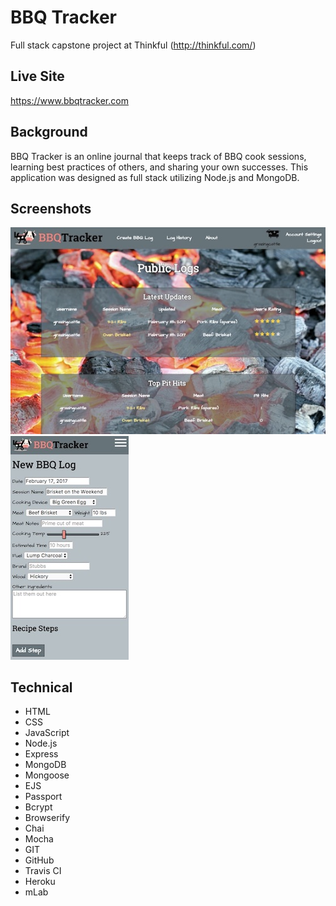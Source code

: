 # BBQ Tracker
Full stack capstone project at Thinkful (http://thinkful.com/)

## Live Site
https://www.bbqtracker.com

## Background
BBQ Tracker is an online journal that keeps track of BBQ cook sessions, learning best practices of others, and sharing your own successes. This application was designed as full stack utilizing Node.js and MongoDB.

## Screenshots
![Screenshots](https://github.com/morettisf/bbq-tracker/blob/master/screenshots/screen1.jpg)
![Screenshots](https://github.com/morettisf/bbq-tracker/blob/master/screenshots/screen2.jpg)

## Technical
* HTML
* CSS
* JavaScript
* Node.js
* Express
* MongoDB
* Mongoose
* EJS
* Passport
* Bcrypt
* Browserify
* Chai
* Mocha
* GIT
* GitHub
* Travis CI
* Heroku
* mLab